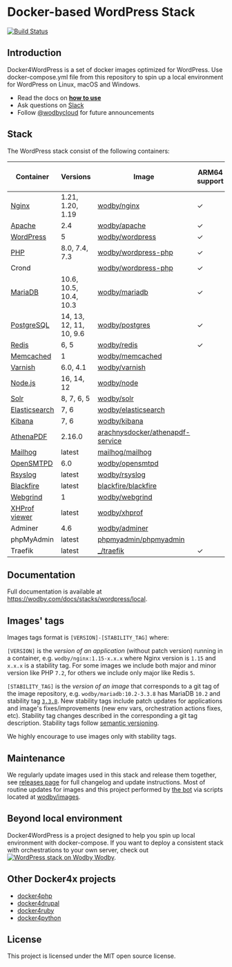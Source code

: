 # Docker-based WordPress Stack

[![Build Status](https://github.com/wodby/docker4wordpress/workflows/Run%20tests/badge.svg)](https://github.com/wodby/docker4wordpress/actions)

## Introduction

Docker4WordPress is a set of docker images optimized for WordPress. Use docker-compose.yml file from this repository to spin up a local environment for WordPress on Linux, macOS and Windows. 

* Read the docs on [**how to use**](https://wodby.com/docs/stacks/wordpress/local#usage)
* Ask questions on [Slack](http://slack.wodby.com/)
* Follow [@wodbycloud](https://twitter.com/wodbycloud) for future announcements

## Stack

The WordPress stack consist of the following containers:

| Container       | Versions                | Image                              | ARM64 support | Enabled by default |
|-----------------|-------------------------|------------------------------------|---------------|--------------------|
| [Nginx]         | 1.21, 1.20, 1.19        | [wodby/nginx]                      | ✓             | ✓                  |
| [Apache]        | 2.4                     | [wodby/apache]                     | ✓             |                    |
| [WordPress]     | 5                       | [wodby/wordpress]                  | ✓             | ✓                  |
| [PHP]           | 8.0, 7.4, 7.3           | [wodby/wordpress-php]              | ✓             |                    |
| Crond           |                         | [wodby/wordpress-php]              | ✓             | ✓                  |
| [MariaDB]       | 10.6, 10.5, 10.4, 10.3  | [wodby/mariadb]                    | ✓             | ✓                  |
| [PostgreSQL]    | 14, 13, 12, 11, 10, 9.6 | [wodby/postgres]                   | ✓             |                    |
| [Redis]         | 6, 5                    | [wodby/redis]                      | ✓             |                    |
| [Memcached]     | 1                       | [wodby/memcached]                  |               |                    |
| [Varnish]       | 6.0, 4.1                | [wodby/varnish]                    |               |                    |
| [Node.js]       | 16, 14, 12              | [wodby/node]                       |               |                    |
| [Solr]          | 8, 7, 6, 5              | [wodby/solr]                       |               |                    |
| [Elasticsearch] | 7, 6                    | [wodby/elasticsearch]              |               |                    |
| [Kibana]        | 7, 6                    | [wodby/kibana]                     |               |                    |
| [AthenaPDF]     | 2.16.0                  | [arachnysdocker/athenapdf-service] |               |                    |
| [Mailhog]       | latest                  | [mailhog/mailhog]                  |               | ✓                  |
| [OpenSMTPD]     | 6.0                     | [wodby/opensmtpd]                  |               |                    |
| [Rsyslog]       | latest                  | [wodby/rsyslog]                    |               |                    |
| [Blackfire]     | latest                  | [blackfire/blackfire]              |               |                    |
| [Webgrind]      | 1                       | [wodby/webgrind]                   |               |                    |
| [XHProf viewer] | latest                  | [wodby/xhprof]                     |               |                    |
| Adminer         | 4.6                     | [wodby/adminer]                    |               |                    |
| phpMyAdmin      | latest                  | [phpmyadmin/phpmyadmin]            |               |                    |
| Traefik         | latest                  | [_/traefik]                        | ✓             | ✓                  |
                                                                                                 
## Documentation                                                                                 

Full documentation is available at https://wodby.com/docs/stacks/wordpress/local.

## Images' tags

Images tags format is `[VERSION]-[STABILITY_TAG]` where:

`[VERSION]` is the _version of an application_ (without patch version) running in a container, e.g. `wodby/nginx:1.15-x.x.x` where Nginx version is `1.15` and `x.x.x` is a stability tag. For some images we include both major and minor version like PHP `7.2`, for others we include only major like Redis `5`. 

`[STABILITY_TAG]` is the _version of an image_ that corresponds to a git tag of the image repository, e.g. `wodby/mariadb:10.2-3.3.8` has MariaDB `10.2` and stability tag [`3.3.8`](https://github.com/wodby/mariadb/releases/tag/3.3.8). New stability tags include patch updates for applications and image's fixes/improvements (new env vars, orchestration actions fixes, etc). Stability tag changes described in the corresponding a git tag description. Stability tags follow [semantic versioning](https://semver.org/).

We highly encourage to use images only with stability tags.

## Maintenance

We regularly update images used in this stack and release them together, see [releases page](https://github.com/wodby/docker4wordpress/releases) for full changelog and update instructions. Most of routine updates for images and this project performed by [the bot](https://github.com/wodbot) via scripts located at [wodby/images](https://github.com/wodby/images).

## Beyond local environment

Docker4WordPress is a project designed to help you spin up local environment with docker-compose. If you want to deploy a consistent stack with orchestrations to your own server, check out [![WordPress stack on Wodby](https://www.google.com/s2/favicons?domain=wodby.com) Wodby](https://wodby.com/stacks/wordpress).

## Other Docker4x projects

* [docker4php](https://github.com/wodby/docker4php)
* [docker4drupal](https://github.com/wodby/docker4drupal)
* [docker4ruby](https://github.com/wodby/docker4ruby)
* [docker4python](https://github.com/wodby/docker4python)

## License

This project is licensed under the MIT open source license.

[Apache]: https://wodby.com/docs/stacks/wordpress/containers#apache
[AthenaPDF]: https://wodby.com/docs/stacks/wordpress/containers#athenapdf
[Blackfire]: https://wodby.com/docs/stacks/wordpress/containers#blackfire
[Elasticsearch]: https://wodby.com/docs/stacks/elasticsearch
[Kibana]: https://wodby.com/docs/stacks/elasticsearch
[Mailhog]: https://wodby.com/docs/stacks/wordpress/containers#mailhog
[MariaDB]: https://wodby.com/docs/stacks/wordpress/containers#mariadb
[Memcached]: https://wodby.com/docs/stacks/wordpress/containers#memcached
[Nginx]: https://wodby.com/docs/stacks/wordpress/containers#nginx
[Node.js]: https://wodby.com/docs/stacks/wordpress/containers#nodejs
[OpenSMTPD]: https://wodby.com/docs/stacks/wordpress/containers#opensmtpd
[PHP]: https://wodby.com/docs/stacks/wordpress/containers#php
[PostgreSQL]: https://wodby.com/docs/stacks/wordpress/containers#postgresql
[Redis]: https://wodby.com/docs/stacks/wordpress/containers#redis
[Rsyslog]: https://wodby.com/docs/stacks/wordpress/containers#rsyslog
[Solr]: https://wodby.com/docs/stacks/solr
[Varnish]: https://wodby.com/docs/stacks/wordpress/containers#varnish
[Webgrind]: https://wodby.com/docs/stacks/wordpress/containers#webgrind
[Wordpress]: https://wodby.com/docs/stacks/wordpress/containers#php
[XHProf viewer]: https://wodby.com/docs/stacks/php/containers#xhprof-viewer

[_/traefik]: https://hub.docker.com/_/traefik
[arachnysdocker/athenapdf-service]: https://hub.docker.com/r/arachnysdocker/athenapdf-service
[blackfire/blackfire]: https://hub.docker.com/r/blackfire/blackfire
[mailhog/mailhog]: https://hub.docker.com/r/mailhog/mailhog
[phpmyadmin/phpmyadmin]: https://hub.docker.com/r/phpmyadmin/phpmyadmin
[wodby/adminer]: https://github.com/wodby/adminer
[wodby/apache]: https://github.com/wodby/apache
[wodby/elasticsearch]: https://github.com/wodby/elasticsearch
[wodby/kibana]: https://github.com/wodby/kibana
[wodby/mariadb]: https://github.com/wodby/mariadb
[wodby/memcached]: https://github.com/wodby/memcached
[wodby/nginx]: https://github.com/wodby/nginx
[wodby/node]: https://github.com/wodby/node
[wodby/opensmtpd]: https://github.com/wodby/opensmtpd
[wodby/postgres]: https://github.com/wodby/postgres
[wodby/redis]: https://github.com/wodby/redis
[wodby/rsyslog]: https://github.com/wodby/rsyslog
[wodby/solr]: https://github.com/wodby/solr
[wodby/varnish]: https://github.com/wodby/varnish
[wodby/webgrind]: https://hub.docker.com/r/wodby/webgrind
[wodby/wordpress-php]: https://github.com/wodby/wordpress-php
[wodby/wordpress]: https://github.com/wodby/wordpress
[wodby/xhprof]: https://github.com/wodby/xhprof
